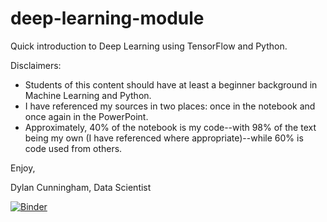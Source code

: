 # deep-learning-module
Quick introduction to Deep Learning using TensorFlow and Python.

Disclaimers:
- Students of this content should have at least a beginner background in Machine Learning and Python.
- I have referenced my sources in two places: once in the notebook and once again in the PowerPoint.
- Approximately, 40% of the notebook is my code--with 98% of the text being my own (I have referenced where appropriate)--while 60% is code used from others.

Enjoy,

Dylan Cunningham, Data Scientist

[![Binder](https://mybinder.org/badge.svg)](https://mybinder.org/v2/gh/Dylan-Cunningham/deep-learning-module/00844ab)
